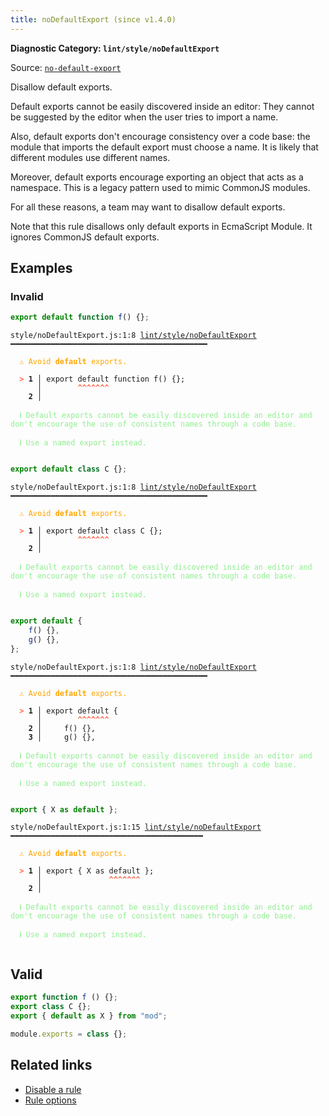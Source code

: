 ```yaml
---
title: noDefaultExport (since v1.4.0)
---
```


**Diagnostic Category: `lint/style/noDefaultExport`**

Source: <a href="https://github.com/import-js/eslint-plugin-import/blob/main/docs/rules/no-default-export.md" target="_blank"><code>no-default-export</code></a>

Disallow default exports.

Default exports cannot be easily discovered inside an editor:
They cannot be suggested by the editor when the user tries to import a name.

Also, default exports don't encourage consistency over a code base:
the module that imports the default export must choose a name.
It is likely that different modules use different names.

Moreover, default exports encourage exporting an object that acts as a namespace.
This is a legacy pattern used to mimic CommonJS modules.

For all these reasons, a team may want to disallow default exports.

Note that this rule disallows only default exports in EcmaScript Module.
It ignores CommonJS default exports.

## Examples

### Invalid

```jsx
export default function f() {};
```

<pre class="language-text"><code class="language-text">style/noDefaultExport.js:1:8 <a href="https://biomejs.dev/linter/rules/no-default-export">lint/style/noDefaultExport</a> ━━━━━━━━━━━━━━━━━━━━━━━━━━━━━━━━━━━━━━━━━━━━

<strong><span style="color: Orange;">  </span></strong><strong><span style="color: Orange;">⚠</span></strong> <span style="color: Orange;">Avoid </span><span style="color: Orange;"><strong>default</strong></span><span style="color: Orange;"> exports.</span>
  
<strong><span style="color: Tomato;">  </span></strong><strong><span style="color: Tomato;">&gt;</span></strong> <strong>1 │ </strong>export default function f() {};
   <strong>   │ </strong>       <strong><span style="color: Tomato;">^</span></strong><strong><span style="color: Tomato;">^</span></strong><strong><span style="color: Tomato;">^</span></strong><strong><span style="color: Tomato;">^</span></strong><strong><span style="color: Tomato;">^</span></strong><strong><span style="color: Tomato;">^</span></strong><strong><span style="color: Tomato;">^</span></strong>
    <strong>2 │ </strong>
  
<strong><span style="color: lightgreen;">  </span></strong><strong><span style="color: lightgreen;">ℹ</span></strong> <span style="color: lightgreen;">Default exports cannot be easily discovered inside an editor and don't encourage the use of consistent names through a code base.</span>
  
<strong><span style="color: lightgreen;">  </span></strong><strong><span style="color: lightgreen;">ℹ</span></strong> <span style="color: lightgreen;">Use a named export instead.</span>
  
</code></pre>

```jsx
export default class C {};
```

<pre class="language-text"><code class="language-text">style/noDefaultExport.js:1:8 <a href="https://biomejs.dev/linter/rules/no-default-export">lint/style/noDefaultExport</a> ━━━━━━━━━━━━━━━━━━━━━━━━━━━━━━━━━━━━━━━━━━━━

<strong><span style="color: Orange;">  </span></strong><strong><span style="color: Orange;">⚠</span></strong> <span style="color: Orange;">Avoid </span><span style="color: Orange;"><strong>default</strong></span><span style="color: Orange;"> exports.</span>
  
<strong><span style="color: Tomato;">  </span></strong><strong><span style="color: Tomato;">&gt;</span></strong> <strong>1 │ </strong>export default class C {};
   <strong>   │ </strong>       <strong><span style="color: Tomato;">^</span></strong><strong><span style="color: Tomato;">^</span></strong><strong><span style="color: Tomato;">^</span></strong><strong><span style="color: Tomato;">^</span></strong><strong><span style="color: Tomato;">^</span></strong><strong><span style="color: Tomato;">^</span></strong><strong><span style="color: Tomato;">^</span></strong>
    <strong>2 │ </strong>
  
<strong><span style="color: lightgreen;">  </span></strong><strong><span style="color: lightgreen;">ℹ</span></strong> <span style="color: lightgreen;">Default exports cannot be easily discovered inside an editor and don't encourage the use of consistent names through a code base.</span>
  
<strong><span style="color: lightgreen;">  </span></strong><strong><span style="color: lightgreen;">ℹ</span></strong> <span style="color: lightgreen;">Use a named export instead.</span>
  
</code></pre>

```jsx
export default {
    f() {},
    g() {},
};
```

<pre class="language-text"><code class="language-text">style/noDefaultExport.js:1:8 <a href="https://biomejs.dev/linter/rules/no-default-export">lint/style/noDefaultExport</a> ━━━━━━━━━━━━━━━━━━━━━━━━━━━━━━━━━━━━━━━━━━━━

<strong><span style="color: Orange;">  </span></strong><strong><span style="color: Orange;">⚠</span></strong> <span style="color: Orange;">Avoid </span><span style="color: Orange;"><strong>default</strong></span><span style="color: Orange;"> exports.</span>
  
<strong><span style="color: Tomato;">  </span></strong><strong><span style="color: Tomato;">&gt;</span></strong> <strong>1 │ </strong>export default {
   <strong>   │ </strong>       <strong><span style="color: Tomato;">^</span></strong><strong><span style="color: Tomato;">^</span></strong><strong><span style="color: Tomato;">^</span></strong><strong><span style="color: Tomato;">^</span></strong><strong><span style="color: Tomato;">^</span></strong><strong><span style="color: Tomato;">^</span></strong><strong><span style="color: Tomato;">^</span></strong>
    <strong>2 │ </strong>    f() {},
    <strong>3 │ </strong>    g() {},
  
<strong><span style="color: lightgreen;">  </span></strong><strong><span style="color: lightgreen;">ℹ</span></strong> <span style="color: lightgreen;">Default exports cannot be easily discovered inside an editor and don't encourage the use of consistent names through a code base.</span>
  
<strong><span style="color: lightgreen;">  </span></strong><strong><span style="color: lightgreen;">ℹ</span></strong> <span style="color: lightgreen;">Use a named export instead.</span>
  
</code></pre>

```jsx
export { X as default };
```

<pre class="language-text"><code class="language-text">style/noDefaultExport.js:1:15 <a href="https://biomejs.dev/linter/rules/no-default-export">lint/style/noDefaultExport</a> ━━━━━━━━━━━━━━━━━━━━━━━━━━━━━━━━━━━━━━━━━━━

<strong><span style="color: Orange;">  </span></strong><strong><span style="color: Orange;">⚠</span></strong> <span style="color: Orange;">Avoid </span><span style="color: Orange;"><strong>default</strong></span><span style="color: Orange;"> exports.</span>
  
<strong><span style="color: Tomato;">  </span></strong><strong><span style="color: Tomato;">&gt;</span></strong> <strong>1 │ </strong>export { X as default };
   <strong>   │ </strong>              <strong><span style="color: Tomato;">^</span></strong><strong><span style="color: Tomato;">^</span></strong><strong><span style="color: Tomato;">^</span></strong><strong><span style="color: Tomato;">^</span></strong><strong><span style="color: Tomato;">^</span></strong><strong><span style="color: Tomato;">^</span></strong><strong><span style="color: Tomato;">^</span></strong>
    <strong>2 │ </strong>
  
<strong><span style="color: lightgreen;">  </span></strong><strong><span style="color: lightgreen;">ℹ</span></strong> <span style="color: lightgreen;">Default exports cannot be easily discovered inside an editor and don't encourage the use of consistent names through a code base.</span>
  
<strong><span style="color: lightgreen;">  </span></strong><strong><span style="color: lightgreen;">ℹ</span></strong> <span style="color: lightgreen;">Use a named export instead.</span>
  
</code></pre>

## Valid

```jsx
export function f () {};
export class C {};
export { default as X } from "mod";
```

```js
module.exports = class {};
```

## Related links

- [Disable a rule](/linter/#disable-a-lint-rule)
- [Rule options](/linter/#rule-options)

